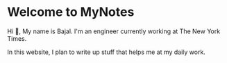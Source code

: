 # Welcome to MyNotes

Hi 👋, My name is Bajal. I'm an engineer currently working at The New York Times.  

In this website, I plan to write up stuff that helps me at my daily work.


